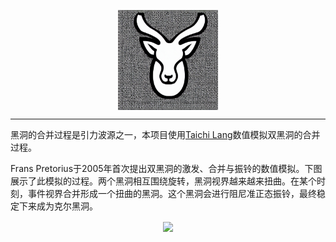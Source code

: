<p align="center">
<!-- python scripts/txt2img.py --prompt "tibetan antelope head logo, simple, black and white, transparent background" --plms -->
<img align="center" src="doc/imgs/logo.png", width=160>
<p>

--------

黑洞的合并过程是引力波源之一，本项目使用[Taichi Lang](https://github.com/taichi-dev/taichi)数值模拟双黑洞的合并过程。

Frans Pretorius于2005年首次提出双黑洞的激发、合并与振铃的数值模拟。下图展示了此模拟的过程。两个黑洞相互围绕旋转，黑洞视界越来越来扭曲。在某个时刻，事件视界合并形成一个扭曲的黑洞。这个黑洞会进行阻尼准正态振铃，最终稳定下来成为克尔黑洞。

<p align="center">
<img align="center" src="doc/imgs/qe_19_psi4r_r.gif", width=320>
<p>
